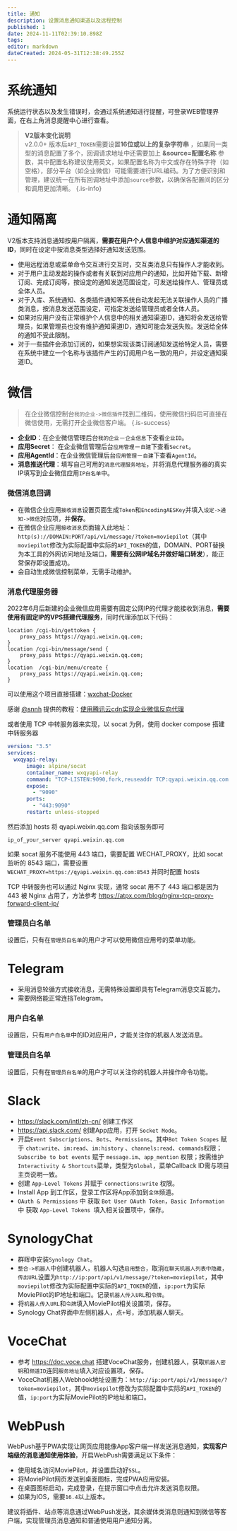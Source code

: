 ```yaml
---
title: 通知
description: 设置消息通知渠道以及远程控制
published: 1
date: 2024-11-11T02:39:10.898Z
tags: 
editor: markdown
dateCreated: 2024-05-31T12:38:49.255Z
---
```



# 系统通知

系统运行状态以及发生错误时，会通过系统通知进行提醒，可登录WEB管理界面，在右上角消息提醒中心进行查看。

> **V2版本变化说明** <br> v2.0.0+ 版本后`API_TOKEN`需要设置**16位或以上的复杂字符串** ，如果同一类型的消息配置了多个，回调请求地址中还需要加上 **&source=配置名称** 参数，其中配置名称建议使用英文，如果配置名称为中文或存在特殊字符（如空格），部分平台（如企业微信）可能需要进行URL编码。为了方便识别和管理，建议统一在所有回调地址中添加`source`参数，以确保各配置间的区分和调用更加清晰。
{.is-info}

# 通知隔离

V2版本支持消息通知按用户隔离，**需要在用户个人信息中维护对应通知渠道的ID**，同时在设定中按消息类型选择好通知发送范围。
- 使用远程消息或菜单命令交互进行交互时，交互类消息只有操作人才能收到。
- 对于用户主动发起的操作或者有关联到对应用户的通知，比如开始下载、新增订阅、完成订阅等，按设定的通知发送范围设定，可发送给操作人、管理员或全体人员。
- 对于入库、系统通知、各类插件通知等系统自动发起无法关联操作人员的广播类消息，按消息发送范围设定，可指定发送给管理员或者全体人员。
- 如果对应用户没有正常维护个人信息中的相关通知渠道ID，通知将会发送给管理员，如果管理员也没有维护通知渠道ID，通知可能会发送失败。发送给全体的通知不受此限制。
- 对于一些插件会添加订阅的，如果想实现该类订阅通知发送给特定人员，需要在系统中建立一个名称与该插件产生的订阅用户名一致的用户，并设定通知渠道ID。

# 微信

> 在企业微信控制台`我的企业->微信插件`找到二维码，使用微信扫码后可直接在微信使用，无需打开企业微信客户端。
{.is-success}

- **企业ID**：在企业微信管理后台`我的企业`－`企业信息`下查看`企业ID`。
- **应用Secret**： 在企业微信管理后台`应用管理`－`自建`下查看`Secret`。
- **应用AgentId**：在企业微信管理后台`应用管理`－`自建`下查看`AgentId`。
- **消息推送代理**：填写自己可用的`消息代理服务地址`，并将消息代理服务器的真实IP填写到企业微信应用`IP白名单`中。

### 微信消息回调
- 在微信企业应用`接收消息`设置页面生成`Token`和`EncodingAESKey`并填入`设定->通知->微信`对应项，并**保存**。
- 在微信企业应用`接收消息`页面输入此地址：`http(s)://DOMAIN:PORT/api/v1/message/?token=moviepilot`（其中`moviepilot`修改为实际配置中实际的`API_TOKEN`的值，DOMAIN、PORT替换为本工具的外网访问地址及端口，**需要有公网IP域名并做好端口转发**），能正常保存即设置成功。
- 会自动生成微信控制菜单，无需手动维护。

### 消息代理服务器
2022年6月后新建的企业微信应用需要有固定公网IP的代理才能接收到消息，**需要使用有固定IP的VPS搭建代理服务**，同时代理添加以下代码：
```nginx
location /cgi-bin/gettoken {
    proxy_pass https://qyapi.weixin.qq.com;
}
location /cgi-bin/message/send {
    proxy_pass https://qyapi.weixin.qq.com;
}
location  /cgi-bin/menu/create {
    proxy_pass https://qyapi.weixin.qq.com;
}
```

可以使用这个项目直接搭建：[wxchat-Docker](https://github.com/DDS-Derek/wxchat-Docker)

感谢 [@snnh](https://github.com/snnh) 提供的教程：[使用腾讯云cdn实现企业微信反向代理](/tencent_cdn_qywx)

或者使用 TCP 中转服务器来实现，以 socat 为例，使用 docker compose 搭建中转服务器

```yml
version: "3.5"
services:
  wxqyapi-relay:
      image: alpine/socat
      container_name: wxqyapi-relay
      command: "TCP-LISTEN:9090,fork,reuseaddr TCP:qyapi.weixin.qq.com:443"
      expose:
        - "9090"
      ports:
        - "443:9090"
      restart: unless-stopped
```

然后添加 hosts 将 qyapi.weixin.qq.com 指向该服务即可

```hosts
ip_of_your_server qyapi.weixin.qq.com
```

如果 socat 服务不能使用 443 端口，需要配置 WECHAT_PROXY，比如 socat 监听的 8543 端口，需要设置 `WECHAT_PROXY=https://qyapi.weixin.qq.com:8543` 并同时配置 hosts

TCP 中转服务也可以通过 Nginx 实现，通常 socat 用不了 443 端口都是因为 443 被 Nginx 占用了，方法参考 <https://atpx.com/blog/nginx-tcp-proxy-forward-client-ip/>

### 管理员白名单
设置后，只有在`管理员白名单`的用户才可以使用微信应用号的菜单功能。

# Telegram
- 采用消息轮循方式接收消息，无需特殊设置即具有Telegram消息交互能力。
- 需要网络能正常连挡Telegram。

### 用户白名单
设置后，只有`用户白名单`中的ID对应用户，才能关注你的机器人发送消息。

### 管理员白名单
设置后，只有在`管理员白名单`的用户才可以关注你的机器人并操作命令功能。

# Slack

- https://slack.com/intl/zh-cn/ 创建工作区
- https://api.slack.com/ 创建App应用，打开 `Socket Mode`。
- 开启`Event Subscriptions`、`Bots`、`Permissions`。其中`Bot Token Scopes` 赋于 `chat:write`、`im:read`、`im:history` 、`channels:read`、`commands`权限；`Subscribe to bot events` 赋于 `message.im`、`app_mention` 权限；按需维护`Interactivity & Shortcuts`菜单，类型为`Global`，菜单Callback ID需与项目主页说明一致。
- 创建 `App-Level Tokens` 并赋于 `connections:write` 权限。
- Install App 到工作区，登录工作区将App添加到`全体`频道。
- `OAuth & Permissions` 中 获取 `Bot User OAuth Token`，`Basic Information` 中 获取 `App-Level Tokens `填入相关设置项中，保存。

# SynologyChat

- 群晖中安装`Synology Chat`。
- `整合->机器人`中创建机器人，机器人勾选`启用整合`，取消`在聊天机器人列表中隐藏`，`传出URL`设置为`http://ip:port/api/v1/message/?token=moviepilot`，其中`moviepilot`修改为实际配置中实际的`API_TOKEN`的值，`ip:port`为实际MoviePilot的IP地址和端口。记录`机器人传入URL`和`令牌`。
- 将`机器人传入URL`和`令牌`填入MoviePilot相关设置项，保存。
- Synology Chat界面中左侧机器人，点`+`号，添加机器人聊天。

# VoceChat

- 参考 https://doc.voce.chat 搭建VoceChat服务，创建机器人，获取`机器人密钥`和`频道ID`连同`服务地址`填入对应设置项，保存。
- VoceChat机器人Webhook地址设置为：`http://ip:port/api/v1/message/?token=moviepilot`，其中`moviepilot`修改为实际配置中实际的`API_TOKEN`的值，`ip:port`为实际MoviePilot的IP地址和端口。

# WebPush

WebPush基于PWA实现让网页应用能像App客户端一样发送消息通知，**实现客户端级的消息通知使用体验**，开启WebPush需要满足以下条件：
- 使用域名访问MoviePilot，并设置启动好`SSL`。
- 将MoviePilot网页发送到桌面图标，完成PWA应用安装。
- 在桌面图标启动，完成登录，在提示窗口中点击允许发送消息权限。
- 如果为IOS，需要`16.4`以上版本。

建议将插件、站点等消息通过WebPush发送，其余媒体类消息则通知到微信等客户端，实现管理员消息通知和普通使用用户通知分离。
